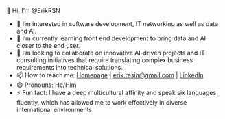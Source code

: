 👋 Hi, I’m @ErikRSN

- 👀 I’m interested in software development, IT networking as well as data and AI.
- 🌱 I’m currently learning front end development to bring data and AI closer to the end user.
- 💞️ I’m looking to collaborate on innovative AI-driven projects and IT consulting initiatives that require translating complex business requirements into technical solutions.
- 📫 How to reach me: [Homepage](https://www.erikrasin.io/) | [erik.rasin@gmail.com](mailto:erik.rasin@gmail.com) | [LinkedIn](https://www.linkedin.com/in/erik-rasin/)
- 😄 Pronouns: He/Him
- ⚡ Fun fact: I have a deep multicultural affinity and speak six languages fluently, which has allowed me to work effectively in diverse international environments.

<!---
ErikRSN/ErikRSN is a ✨ special ✨ repository because its `README.md` (this file) appears on your GitHub profile.
You can click the Preview link to take a look at your changes.
--->
